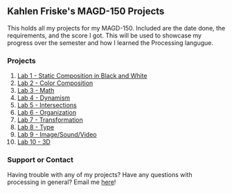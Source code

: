 ## Kahlen Friske's MAGD-150 Projects

This holds all my projects for my MAGD-150. Included are the date done, the requirements, and the score I got.
This will be used to showcase my progress over the semester and how I learned the Processing langugue.

### Projects

1. [Lab 1 - Static Composition in Black and White](https://github.com/FriskeKC31/MAGD-150-Assignments/tree/master/s19magd150lab01_Friske)
2. [Lab 2 - Color Composition](https://github.com/FriskeKC31/MAGD-150-Assignments/tree/master/s19magd150lab02_Friske)
3. [Lab 3 - Math](https://github.com/FriskeKC31/MAGD-150-Assignments/tree/master/s19magd150lab03_Friske)
4. [Lab 4 - Dynamism](https://github.com/FriskeKC31/MAGD-150-Assignments/tree/master/s19magd150lab04_Friske)
5. [Lab 5 - Intersections](https://github.com/FriskeKC31/MAGD-150-Assignments/tree/master/s19magd150lab05_Friske)
6. [Lab 6 - Organization](https://github.com/FriskeKC31/MAGD-150-Assignments/tree/master/s19magd150lab06_Friske)
7. [Lab 7 - Transformation](https://github.com/FriskeKC31/MAGD-150-Assignments/tree/master/s19magd150lab07_Friske)
8. [Lab 8 - Type](https://github.com/FriskeKC31/MAGD-150-Assignments/tree/master/s19magd150lab08_Friske)
9. [Lab 9 - Image/Sound/Video](https://github.com/FriskeKC31/MAGD-150-Assignments/tree/master/s19magd150lab09_Friske)
10. [Lab 10 - 3D](https://github.com/FriskeKC31/MAGD-150-Assignments/tree/master/s19magd150lab10_Friske)

### Support or Contact

Having trouble with any of my projects? Have any questions with processing in general? 
Email me [here](KFriskeStudios@gmail.com)!
